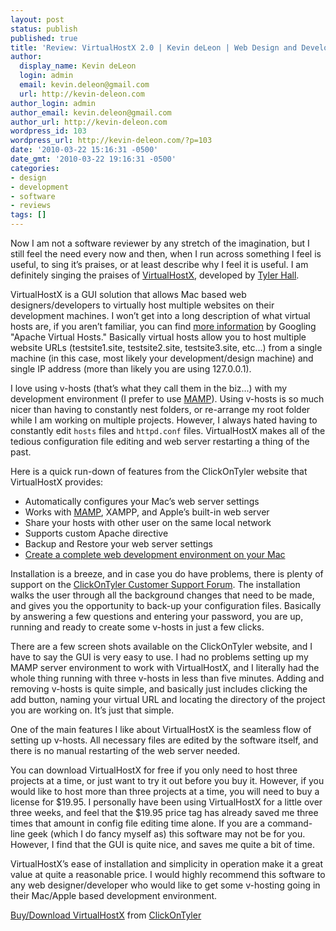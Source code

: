 ```yaml
---
layout: post
status: publish
published: true
title: 'Review: VirtualHostX 2.0 | Kevin deLeon | Web Design and Development | New Orleans, LA'
author:
  display_name: Kevin deLeon
  login: admin
  email: kevin.deleon@gmail.com
  url: http://kevin-deleon.com
author_login: admin
author_email: kevin.deleon@gmail.com
author_url: http://kevin-deleon.com
wordpress_id: 103
wordpress_url: http://kevin-deleon.com/?p=103
date: '2010-03-22 15:16:31 -0500'
date_gmt: '2010-03-22 19:16:31 -0500'
categories:
- design
- development
- software
- reviews
tags: []
---
```

Now I am not a software reviewer by any stretch of the imagination, but I still feel the need every now and then, when I run across something I feel is useful, to sing it&rsquo;s praises, or at least describe why I feel it is useful. I am definitely singing the praises of <a href="http://clickontyler.com/virtualhostx/" target="_blank">VirtualHostX</a>, developed by <a href="http://clickontyler.com/" target="_blank">Tyler Hall</a>.

VirtualHostX is a GUI solution that allows Mac based web designers/developers to virtually host multiple websites on their development machines. I won&rsquo;t get into a long description of what virtual hosts are, if you aren&rsquo;t familiar, you can find <a href="http://httpd.apache.org/docs/1.3/vhosts/" target="_blank">more information</a> by Googling "Apache Virtual Hosts." Basically virtual hosts allow you to host multiple website URLs (testsite1.site, testsite2.site, testsite3.site, etc...) from a single machine (in this case, most likely your development/design machine) and single IP address (more than likely you are using 127.0.0.1).

I love using v-hosts (that&rsquo;s what they call them in the biz...) with my development environment (I prefer to use <a href="http://www.mamp.info/en/index.html" target="_blank">MAMP</a>). Using v-hosts is so much nicer than having to constantly nest folders, or re-arrange my root folder while I am working on multiple projects. However, I always hated having to constantly edit `hosts` files and `httpd.conf` files. VirtualHostX makes all of the tedious configuration file editing and web server restarting a thing of the past.

Here is a quick run-down of features from the ClickOnTyler website that VirtualHostX provides:

* Automatically configures your Mac&rsquo;s web server settings
* Works with <a href="http://www.mamp.info/en/index.html">MAMP</a>, XAMPP, and <a hrf="http://lunatic.web.id/webdev/native-web-development-apache-php-and-mysql-on-mac-osx-leopard/">Apple&rsquo;s built-in web server</a>
* Share your hosts with other user on the same local network
* Supports custom Apache directive
* Backup and Restore your web server settings
* <a href="http://seansperte.com/entry/Setting_Up_aKiller_Local_Web_Development_Environment_on_a_Mac_with_MAMP_an/">Create a complete web development environment on your Mac</a>

Installation is a breeze, and in case you do have problems, there is plenty of support on the <a href="http://getsatisfaction.com/clickontyler/products" target="_blank">ClickOnTyler Customer Support Forum</a>. The installation walks the user through all the background changes that need to be made, and gives you the opportunity to back-up your configuration files. Basically by answering a few questions and entering your password, you are up, running and ready to create some v-hosts in just a few clicks.

There are a few screen shots available on the ClickOnTyler website, and I have to say the GUI is very easy to use. I had no problems setting up my MAMP server environment to work with VirtualHostX, and I literally had the whole thing running with three v-hosts in less than five minutes. Adding and removing v-hosts is quite simple, and basically just includes clicking the add button, naming your virtual URL and locating the directory of the project you are working on. It&rsquo;s just that simple.

One of the main features I like about VirtualHostX is the seamless flow of setting up v-hosts. All necessary files are edited by the software itself, and there is no manual restarting of the web server needed.

You can download VirtualHostX for free if you only need to host three projects at a time, or just want to try it out before you buy it. However, if you would like to host more than three projects at a time, you will need to buy a license for $19.95. I personally have been using VirtualHostX for a little over three weeks, and feel that the $19.95 price tag has already saved me three times that amount in config file editing time alone. If you are a command-line geek (which I do fancy myself as) this software may not be for you. However, I find that the GUI is quite nice, and saves me quite a bit of time.

VirtualHostX&rsquo;s ease of installation and simplicity in operation make it a great value at quite a reasonable price. I would highly recommend this software to any web designer/developer who would like to get some v-hosting going in their Mac/Apple based development environment.

<a href="http://clickontyler.com/virtualhostx/" target="_blank">Buy/Download VirtualHostX</a> from <a href="http://clickontyler.com/" target="_blank">ClickOnTyler</a>